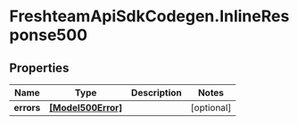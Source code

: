 # FreshteamApiSdkCodegen.InlineResponse500

## Properties

| Name       | Type                                    | Description | Notes      |
| ---------- | --------------------------------------- | ----------- | ---------- |
| **errors** | [**[Model500Error]**](Model500Error.md) |             | [optional] |
